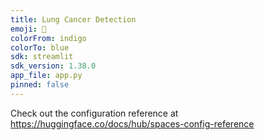 ```yaml
---
title: Lung Cancer Detection
emoji: 👀
colorFrom: indigo
colorTo: blue
sdk: streamlit
sdk_version: 1.38.0
app_file: app.py
pinned: false
---
```


Check out the configuration reference at https://huggingface.co/docs/hub/spaces-config-reference
